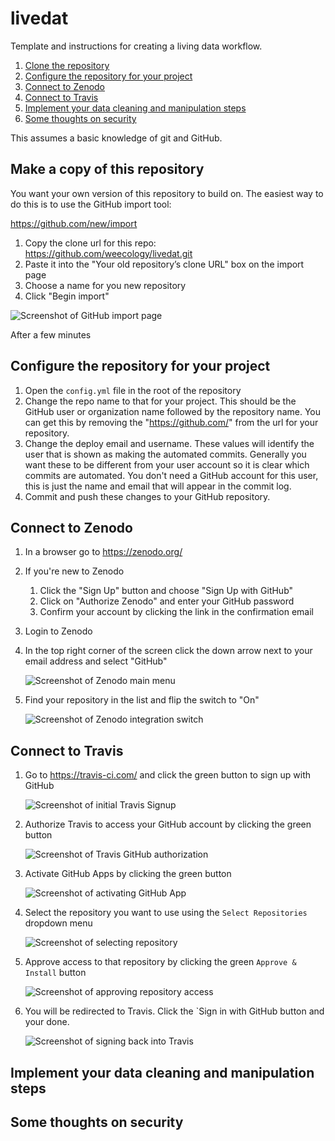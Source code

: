 # livedat

Template and instructions for creating a living data workflow.

1. [Clone the repository](#copyrep)
2. [Configure the repository for your project](#configrepo)
3. [Connect to Zenodo](#connectzendo)
4. [Connect to Travis](#connecttravis)
5. [Implement your data cleaning and manipulation steps](#datacleaning)
6. [Some thoughts on security](#security)

This assumes a basic knowledge of git and GitHub.

## Make a copy of this repository <a name="copyrepo"></a>

You want your own version of this repository to build on. The easiest way to do
this is to use the GitHub import tool:

https://github.com/new/import

1. Copy the clone url for this repo: https://github.com/weecology/livedat.git
2. Paste it into the "Your old repository’s clone URL" box on the import page
3. Choose a name for you new repository
4. Click "Begin import"

![Screenshot of GitHub import page](screenshots/github_import.png)

After a few minutes 

## Configure the repository for your project <a name="configrepo"></a>

1. Open the `config.yml` file in the root of the repository
2. Change the repo name to that for your project. This should be the GitHub user
   or organization name followed by the repository name. You can get this by
   removing the "https://github.com/" from the url for your repository.
3. Change the deploy email and username. These values will identify the user
   that is shown as making the automated commits. Generally you want these to be
   different from your user account so it is clear which commits are
   automated. You don't need a GitHub account for this user, this is just the
   name and email that will appear in the commit log.
4. Commit and push these changes to your GitHub repository.

## Connect to Zenodo <a name="connectzendo"></a>

1. In a browser go to https://zenodo.org/
2. If you're new to Zenodo
    1. Click the "Sign Up" button and choose "Sign Up with GitHub"
    2. Click on "Authorize Zenodo" and enter your GitHub password
    3. Confirm your account by clicking the link in the confirmation email
3. Login to Zenodo
4. In the top right corner of the screen click the down arrow next to your email
   address and select "GitHub"
   
   ![Screenshot of Zenodo main menu](screenshots/zenodo_menu.png)
   
5. Find your repository in the list and flip the switch to "On"

   ![Screenshot of Zenodo integration switch](screenshots/toggle_zenodo.png)

## Connect to Travis <a name="connecttravis"></a>

1. Go to https://travis-ci.com/ and click the green button to sign up with GitHub

   ![Screenshot of initial Travis Signup](screenshots/travis_initial_signup.png)
   
2. Authorize Travis to access your GitHub account by clicking the green button

   ![Screenshot of Travis GitHub authorization ](screenshots/travis_initial_auth.png)

3. Activate GitHub Apps by clicking the green button

   ![Screenshot of activating GitHub App](screenshots/travis_activate_github_apps.png)

4. Select the repository you want to use using the `Select Repositories`
   dropdown menu

   ![Screenshot of selecting repository](screenshots/travis_select_repo.png)

5. Approve access to that repository by clicking the green `Approve & Install`
   button
   
   ![Screenshot of approving repository access](screenshots/travis_activate_approve_repo.png)

6. You will be redirected to Travis. Click the `Sign in with GitHub button and
   your done.
   
   ![Screenshot of signing back into Travis](screenshots/travis_final_signin.png)

## Implement your data cleaning and manipulation steps <a name="datacleaning"></a>



## Some thoughts on security <a name="security"></a>
